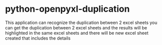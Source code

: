 # python-openpyxl-duplication
This application can recognize the duplication between 2 excel sheets 
you can get the duplication between 2 excel sheets and the results will be highlighted in the same excel sheets and there will be new excel sheet created that includes the details
